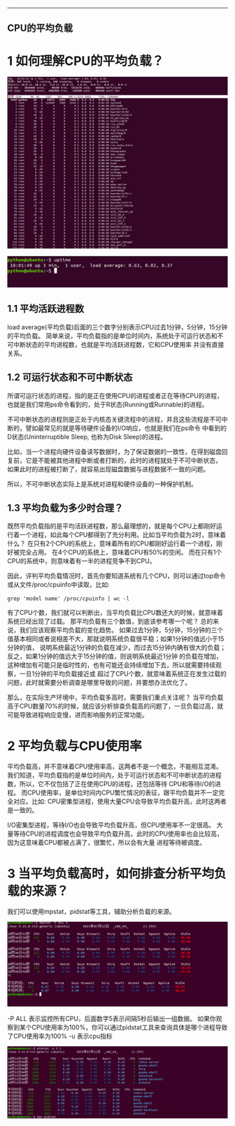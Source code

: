 
---
CPU的平均负载
---

# 1 如何理解CPU的平均负载？





![top.png](images%2Ftop.png)





![uptime.png](images%2Fuptime.png)



## 1.1 平均活跃进程数

load average(平均负载)后面的三个数字分别表示CPU过去1分钟，5分钟，15分钟的平均负载。
简单来说，平均负载指的是单位时间内，系统处于可运行状态和不可中断状态的平均进程数，也就是平均活跃进程数，它和CPU使用率
并没有直接关系。


## 1.2 可运行状态和不可中断状态

所谓可运行状态的进程，指的是正在使用CPU的进程或者正在等待CPU的进程，也就是我们常用ps命令看到的，处于R状态(Running或Runnable)的进程。

不可中断状态的进程则是正处于内核态关键流程中的进程，并且这些流程是不可中断的，譬如最常见的就是等待硬件设备的I/O响应，也就是我们在ps命令
中看到的D状态(Uninterruptible Sleep, 也称为Disk Sleep)的进程。

比如，当一个进程向硬件设备读写数据时，为了保证数据的一致性，在得到磁盘回复前，它是不能被其他进程中断或者打断的，此时的进程就处于不可中断状态，
如果此时的进程被打断了，就容易出现磁盘数据与进程数据不一致的问题。

所以，不可中断状态实际上是系统对进程和硬件设备的一种保护机制。


## 1.3 平均负载为多少时合理？

既然平均负载指的是平均活跃进程数，那么最理想的，就是每个CPU上都刚好运行着一个进程，如此每个CPU都得到了充分利用。比如当平均负载为2时，意味着什么？
在只有2个CPU的系统上，意味着所有的CPU都刚好运行着一个进程，刚好被完全占用。
在4个CPU的系统上，意味着CPU有50%的空闲。
而在只有1个CPU的系统中，则意味着有一半的进程竞争不到CPU。

因此，评判平均负载情况时，首先你要知道系统有几个CPU，则可以通过top命令或从文件/proc/cpuinfo中读取，比如:

```shell
grep 'model name' /proc/cpuinfo | wc -l
```

有了CPU个数，我们就可以判断出，当平均负载比CPU数还大的时候，就意味着系统已经出现了过载。
那平均负载有三个数值，到底该参考哪一个呢？
总的来说，我们应该观察平均负载的变化趋势。
如果过去1分钟，5分钟，15分钟的三个值基本相同或者说相差不大，那就说明系统负载很平稳；如果1分钟的值远小于15分钟的值，
说明系统最近1分钟的负载在减少，而过去15分钟内确有很大的负载；反之，如果1分钟的值远大于15分钟的值，则说明系统最近1分钟
的负载在增加，这种增加有可能只是临时性的，也有可能还会持续增加下去，所以就需要持续观察，一旦1分钟的平均负载接近或
超过了CPU个数，就意味着系统正在发生过载的问题，此时就需要分析调查是哪里导致的问题，并要想办法优化了。

那么，在实际生产环境中，平均负载多高时，需要我们重点关注呢？
当平均负载高于CPU数量70%的时候，就应该分析排查负载高的问题了，一旦负载过高，就可能导致进程响应变慢，进而影响服务的正常功能。

# 2 平均负载与CPU使用率

平均负载高，并不意味着CPU使用率高，这两者不是一个概念，不能相互混淆。
我们知道，平均负载指的是单位时间内，处于可运行状态和不可中断状态的进程数，所以，它不仅包括了正在使用CPU的进程，还包括等待
CPU和等待I/O的进程。
而CPU使用率，是单位时间内CPU繁忙情况的表征，跟平均负载并不一定完全对应。比如:
CPU密集型进程，使用大量CPU会导致平均负载升高，此时这两者是一致的。

I/O密集型进程，等待I/O也会导致平均负载升高，但CPU使用率不一定很高。
大量等待CPU的进程调度也会导致平均负载升高，此时的CPU使用率也会比较高，因为这意味着CPU都被占满了，很繁忙，所以会有大量
进程等待被调度。

# 3 当平均负载高时，如何排查分析平均负载的来源？

我们可以使用mpstat，pidstat等工具，辅助分析负载的来源。





![mpstat.png](images%2Fmpstat.png)





-P ALL 表示监控所有CPU，后面数字5表示间隔5秒后输出一组数据。
如果你观察到某个CPU使用率为100%，你可以通过pidstat工具来查询具体是哪个进程导致了CPU使用率为100%
-u 表示cpu指标





![pidstat.png](images%2Fpidstat.png)